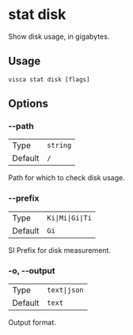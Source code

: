 # stat disk

Show disk usage, in gigabytes.

## Usage

```console
visca stat disk [flags]
```

## Options

### --path

|         |                     |
| ------- | ------------------- |
| Type    | <code>string</code> |
| Default | <code>/</code>      |

Path for which to check disk usage.

### --prefix

|         |                             |
| ------- | --------------------------- |
| Type    | <code>Ki\|Mi\|Gi\|Ti</code> |
| Default | <code>Gi</code>             |

SI Prefix for disk measurement.

### -o, --output

|         |                         |
| ------- | ----------------------- |
| Type    | <code>text\|json</code> |
| Default | <code>text</code>       |

Output format.
